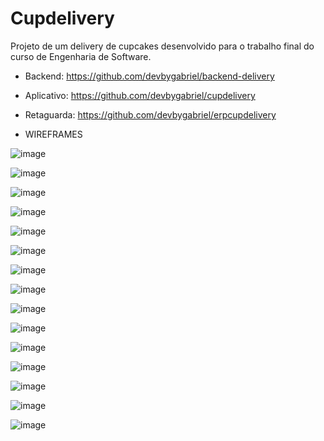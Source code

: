 # Cupdelivery

Projeto de um delivery de cupcakes desenvolvido para o trabalho final do curso de Engenharia de Software.

- Backend: https://github.com/devbygabriel/backend-delivery

- Aplicativo: https://github.com/devbygabriel/cupdelivery

- Retaguarda: https://github.com/devbygabriel/erpcupdelivery

- WIREFRAMES

![image](https://user-images.githubusercontent.com/57199711/205527860-9d922478-adc2-4d3c-a7c9-ad6220451d2c.png)

![image](https://user-images.githubusercontent.com/57199711/205527869-fd966d0e-4031-400a-8131-381fa80d62af.png)

![image](https://user-images.githubusercontent.com/57199711/205527882-82b930ed-f5bf-4a60-85d8-93d2bd4bca3d.png)

![image](https://user-images.githubusercontent.com/57199711/205527892-1dc19787-42ad-4e58-8ef9-9c7e1078c36a.png)

![image](https://user-images.githubusercontent.com/57199711/205527926-33f3f6ae-1a14-481d-9c5b-0d7338e7a5e8.png)

![image](https://user-images.githubusercontent.com/57199711/205527935-768fe384-fb42-4362-a884-23dc6624e8c1.png)

![image](https://user-images.githubusercontent.com/57199711/205527941-04bf49d1-f847-4514-a5ea-41753d272df5.png)

![image](https://user-images.githubusercontent.com/57199711/205527951-e908c11d-323a-4e6f-890f-77dffb04a82c.png)

![image](https://user-images.githubusercontent.com/57199711/205527993-55a0f8fb-c689-4f33-a808-90549ca897b3.png)

![image](https://user-images.githubusercontent.com/57199711/205528007-5f31bd71-0da4-47ba-80ec-743b8696b933.png)

![image](https://user-images.githubusercontent.com/57199711/205528016-320649a8-8886-465f-88be-06f61e690ae0.png)

![image](https://user-images.githubusercontent.com/57199711/205528028-4305dc9d-ef52-4cc7-8a69-3586fd9ff118.png)

![image](https://user-images.githubusercontent.com/57199711/205528069-fcd3a4cb-7476-4ace-b48f-44f892952429.png)

![image](https://user-images.githubusercontent.com/57199711/205528078-73ce8d75-c5e5-483a-b244-b39cb9ba7e4b.png)

![image](https://user-images.githubusercontent.com/57199711/205528095-fb3cda4b-3b5f-435d-a4e6-c9980b039234.png)
